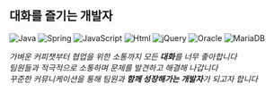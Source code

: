 <!--
![header](https://capsule-render.vercel.app/api?type=waving&height=200&color=0E2954&text=Worth%20It&fontColor=DDE6ED&fontSize=60&fontAlign=18)
-->

## 대화를 즐기는 개발자 

<img alt="Java" src="https://img.shields.io/badge/Java-007396.svg?style=squre&logo=Java&logoColor=white"/> <img alt="Spring" src="https://img.shields.io/badge/Spring-6DB33F?style=squre&logo=spring&logoColor=white"/> <img alt="JavaScript" src="https://img.shields.io/badge/JavaScript-F7DF1E?style=squre&logo=JavaScript&logoColor=white"/> <img alt="Html" src="https://img.shields.io/badge/HTML5-E34F26?style=squre&logo=HTML5&logoColor=white"/> <img alt="jQuery" src="https://img.shields.io/badge/jQuery-0769AD?style=squre&logo=jquery&logoColor=white"/> <img alt="Oracle" src="https://img.shields.io/badge/Oracle-F80000?style=squre&logo=Oracle&logoColor=white"/> <img alt="MariaDB" src="https://img.shields.io/badge/MariaDB-003545?style=squre&logo=mariadb&logoColor=white"/>
 
*가벼운 커피챗부터 협업을 위한 소통까지 모든 **대화**를 너무 좋아합니다*    
*팀원들과 적극적으로 소통하며 문제를 발견하고 해결해 나갑니다*   
*꾸준한 커뮤니케이션을 통해 팀원과 **함께 성장해가는 개발자**가 되고자 합니다*
<br/>   



<!--
<img alt="JAVA" src="https://img.shields.io/badge/JAVA-007396.svg?style=for-the-badge&logo=Java&logoColor=white"/> 
<img alt="spring" src="https://img.shields.io/badge/spring-6DB33F?style=for-the-badge&logo=spring&logoColor=white"/>
<img alt="Html" src ="https://img.shields.io/badge/HTML5-E34F26.svg?&style=for-the-badge&logo=HTML5&logoColor=white"/>
<img alt="Css" src ="https://img.shields.io/badge/CSS3-1572B6.svg?&style=for-the-badge&logo=CSS3&logoColor=white"/> 
<img alt="JavaScript" src ="https://img.shields.io/badge/JavaScriipt-F7DF1E.svg?&style=for-the-badge&logo=JavaScript&logoColor=black"/> 
-->

